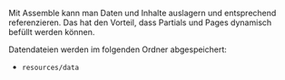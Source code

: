 

Mit Assemble kann man Daten und Inhalte auslagern und entsprechend referenzieren. Das hat den Vorteil, dass Partials und Pages dynamisch befüllt werden können. 

Datendateien werden im folgenden Ordner abgespeichert: 

* `resources/data`